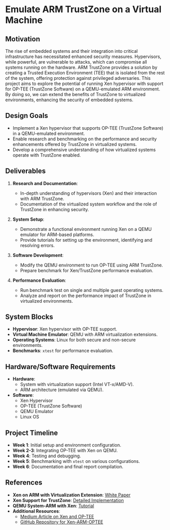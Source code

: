 # Emulate ARM TrustZone on a Virtual Machine

## Motivation
The rise of embedded systems and their integration into critical infrastructure has necessitated enhanced security measures. Hypervisors, while powerful, are vulnerable to attacks, which can compromise all systems running on the hardware. ARM TrustZone provides a solution by creating a Trusted Execution Environment (TEE) that is isolated from the rest of the system, offering protection against privileged adversaries. This project aims to explore the potential of running Xen hypervisor with support for OP-TEE (TrustZone Software) on a QEMU-emulated ARM environment. By doing so, we can extend the benefits of TrustZone to virtualized environments, enhancing the security of embedded systems.

## Design Goals
- Implement a Xen hypervisor that supports OP-TEE (TrustZone Software) in a QEMU-emulated environment.
- Enable research and benchmarking on the performance and security enhancements offered by TrustZone in virtualized systems.
- Develop a comprehensive understanding of how virtualized systems operate with TrustZone enabled.

## Deliverables
1. **Research and Documentation**:
   - In-depth understanding of hypervisors (Xen) and their interaction with ARM TrustZone.
   - Documentation of the virtualized system workflow and the role of TrustZone in enhancing security.
   
2. **System Setup**:
   - Demonstrate a functional environment running Xen on a QEMU emulator for ARM-based platforms.
   - Provide tutorials for setting up the environment, identifying and resolving errors.
   
3. **Software Development**:
   - Modify the QEMU environment to run OP-TEE using ARM TrustZone.
   - Prepare benchmark for Xen/TrustZone performance evaluation.
   
4. **Performance Evaluation**:
   - Run benchmark test on single and multiple guest operating systems.
   - Analyze and report on the performance impact of TrustZone in virtualized environments.

## System Blocks
- **Hypervisor**: Xen hypervisor with OP-TEE support.
- **Virtual Machine Emulator**: QEMU with ARM virtualization extensions.
- **Operating Systems**: Linux for both secure and non-secure environments.
- **Benchmarks**: `xtest` for performance evaluation.

## Hardware/Software Requirements
- **Hardware**: 
  - System with virtualization support (Intel VT-x/AMD-V).
  - ARM architecture (emulated via QEMU).
- **Software**:
  - Xen Hypervisor
  - OP-TEE (TrustZone Software)
  - QEMU Emulator
  - Linux OS

## Project Timeline
- **Week 1**: Initial setup and environment configuration.
- **Week 2-3**: Integrating OP-TEE with Xen on QEMU.
- **Week 4**: Testing and debugging.
- **Week 5**: Benchmarking with `xtest` on various configurations.
- **Week 6**: Documentation and final report compilation.

## References
- **Xen on ARM with Virtualization Extension**: [White Paper](https://wiki.xenproject.org/wiki/Xen_ARM_with_Virtualization_Extensions_whitepaper)
- **Xen Support for TrustZone**: [Detailed Implementation](https://xenproject.readthedocs.io/en/latest/architecture/virtualization.html#implementation-details)
- **QEMU System-ARM with Xen**: [Tutorial](https://wiki.xenproject.org/wiki/Xen_ARM_with_Virtualization_Extensions/qemu-system-aarch64)
- **Additional Resources**:
  - [Medium Article on Xen and OP-TEE](https://medium.com/@denisobrezko/xen-on-arm-and-qemu-1654f24de2f5)
  - [GitHub Repository for Xen-ARM-OPTEE](https://gist.github.com/stewdx/110f43e0cc1d905f6cdc4e71d08d35e)

